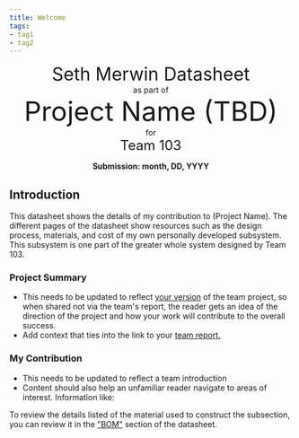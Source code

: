 ```yaml
---
title: Welcome
tags:
- tag1
- tag2
---
```

<center>
<font size= "6"> Seth Merwin Datasheet</font><br>
as part of<br>
<font size= "8"> Project Name (TBD)</font><br>
for<br>
<font size= "5"> Team 103 </font><br>

**Submission: month, DD, YYYY**
</center>

## Introduction

This datasheet shows the details of my contribution to (Project Name). The different pages of the datasheet show resources such as the design process, materials, and cost of my own personally developed subsystem. This subsystem is one part of the greater whole system designed by Team 103.


### Project Summary

* This needs to be updated to reflect <ins>your version</ins> of the team project, so when shared not via the team's report, the reader gets an idea of the direction of the project and how your work will contribute to the overall success.
* Add context that ties into the link to your [team report.](https://embedded-systems-design.github.io/EGR304TeamTemplate/)


### My Contribution

* This needs to be updated to reflect a team introduction
* Content should also help an unfamiliar reader navigate to areas of interest. Information like:

To review the details listed of the material used to construct the subsection, you can review it in the ["BOM"](https://embedded-systems-design.github.io/EGR304DataSheetTemplate/03-BOM/BOM/) section of the datasheet.

